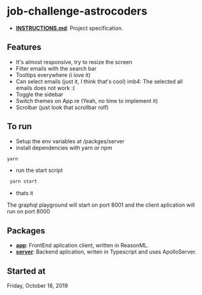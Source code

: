 # job-challenge-astrocoders

- [**INSTRUCTIONS.md**](/INSTRUCTIONS.md): Project specification.

## Features

- It's almost responsive, try to resize the screen
- Filter emails with the search bar
- Tooltips everywhere (i love it)
- Can select emails (just it, I think that's cool) imb4: The selected all emails does not work :(
- Toggle the sidebar
- Switch themes on App.re (Yeah, no time to implement it)
- Scrolbar (just look that scrollbar rolf)

## To run
- Setup the env variables at /packges/server
- install dependencies with yarn or npm

```bash
yarn
```
- run the start script
```bash
 yarn start
```
- thats it

The graphql playground will start on port 8001 and the client aplication will run on port 8000

## Packages

- [**app**](/packages/app): FrontEnd aplication client, written in ReasonML.
- [**server**](/packages/app): Backend aplication, writen in Typescript and uses ApolloServer.

## Started at

Friday, October 18, 2019
